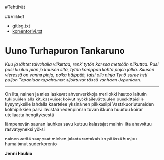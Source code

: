 #Tehtävät

##Viikko1

* [gitlog.txt](gitlog.txt)
* [komentorivi.txt](komentorivi.txt)

# Uuno Turhapuron Tankaruno

*Kuu ja tähtet taivahalla vilkuttaa,
renki tytön kanssa metsään nilkuttaa.
Pusi pusi kuuluu pian jo kuusen alta,
tytön kamppaa kohta pojan jalka.
Kuusen vieressä on vanha pinja,
poika häippää, taisi olla ninja
Tyttö suree heti paljon Tapaniaan
tapahtumat sijoittuvat tässä vanhaan Japaniaan.*

_____________________________


On ilta, nainen ja mies laskevat ahvenverkkoja
merilokki hautoo laiturin tukipuiden alla
kitukasvuiset koivut nyökkäilevät tuulen puuskittaisille kysymyksille
lahdella kaartelee yksinäinen pilkkasiipi
Vastakuoriutuneiden kolmipiikkien parvi lävistää vedenpinnan
tuvan ikkuna huurtuu koiran uteliaasta hengityksestä

lämpenevän saunan lauhkea savu kutsuu kalastajat maihin,
ilta ahavoituu rasvatyyneksi yöksi

nainen vetää saappaat miehen jalasta
rantakaislan päässä huojuu humaltunut sudenkorento

**Jenni Haukio**